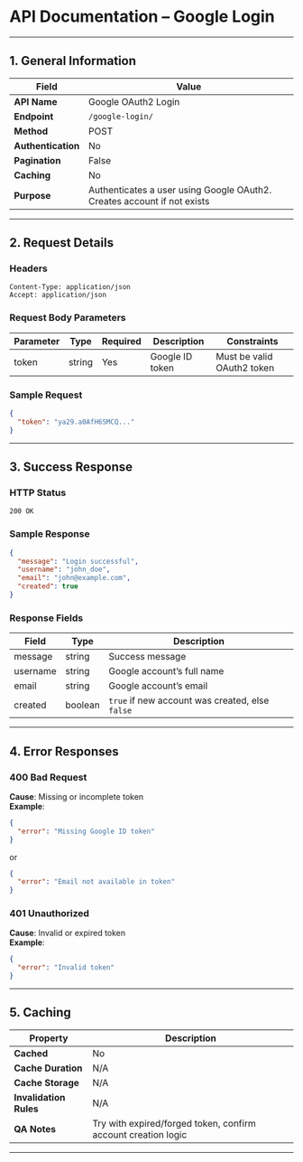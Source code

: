 # API Documentation – Google Login

---

## 1. General Information

| Field              | Value                                                                  |
|--------------------|------------------------------------------------------------------------|
| **API Name**       | Google OAuth2 Login                                                    |
| **Endpoint**       | `/google-login/`                                                       |
| **Method**         | POST                                                                   |
| **Authentication** | No                                                                     |
| **Pagination**     | False                                                                  |
| **Caching**        | No                                                                     |
| **Purpose**        | Authenticates a user using Google OAuth2. Creates account if not exists |

---

## 2. Request Details

### Headers

```http
Content-Type: application/json
Accept: application/json
```

### Request Body Parameters

| Parameter | Type   | Required | Description                       | Constraints                     |
|-----------|--------|----------|-----------------------------------|---------------------------------|
| token     | string | Yes      | Google ID token                   | Must be valid OAuth2 token      |

### Sample Request

```json
{
  "token": "ya29.a0AfH6SMCQ..."
}
```

---

## 3. Success Response

### HTTP Status

`200 OK`

### Sample Response

```json
{
  "message": "Login successful",
  "username": "john_doe",
  "email": "john@example.com",
  "created": true
}
```

### Response Fields

| Field     | Type    | Description                                     |
|----------|---------|-------------------------------------------------|
| message  | string  | Success message                                 |
| username | string  | Google account’s full name                      |
| email    | string  | Google account’s email                          |
| created  | boolean | `true` if new account was created, else `false` |

---

## 4. Error Responses

### 400 Bad Request

**Cause**: Missing or incomplete token  
**Example**:

```json
{
  "error": "Missing Google ID token"
}
```

or

```json
{
  "error": "Email not available in token"
}
```

### 401 Unauthorized

**Cause**: Invalid or expired token  
**Example**:

```json
{
  "error": "Invalid token"
}
```

---

## 5. Caching

| Property               | Description                                                     |
|------------------------|-----------------------------------------------------------------|
| **Cached**             | No                                                              |
| **Cache Duration**     | N/A                                                             |
| **Cache Storage**      | N/A                                                             |
| **Invalidation Rules** | N/A                                                             |
| **QA Notes**           | Try with expired/forged token, confirm account creation logic   |

---
